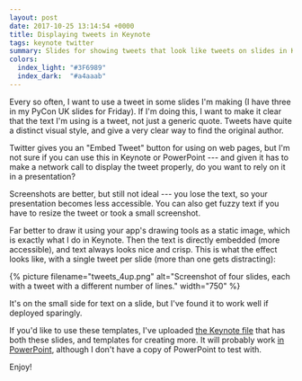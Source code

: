 ```yaml
---
layout: post
date: 2017-10-25 13:14:54 +0000
title: Displaying tweets in Keynote
tags: keynote twitter
summary: Slides for showing tweets that look like tweets on slides in Keynote and PowerPoint.
colors:
  index_light: "#3F6989"
  index_dark:  "#a4aaab"
---
```


Every so often, I want to use a tweet in some slides I'm making (I have three in my PyCon UK slides for Friday).
If I'm doing this, I want to make it clear that the text I'm using is a tweet, not just a generic quote.
Tweets have quite a distinct visual style, and give a very clear way to find the original author.

Twitter gives you an "Embed Tweet" button for using on web pages, but I'm not sure if you can use this in Keynote or PowerPoint --- and given it has to make a network call to display the tweet properly, do you want to rely on it in a presentation?

Screenshots are better, but still not ideal --- you lose the text, so your presentation becomes less accessible.
You can also get fuzzy text if you have to resize the tweet or took a small screenshot.

Far better to draw it using your app's drawing tools as a static image, which is exactly what I do in Keynote.
Then the text is directly embedded (more accessible), and text always looks nice and crisp.
This is what the effect looks like, with a single tweet per slide (more than one gets distracting):

{%
  picture
  filename="tweets_4up.png"
  alt="Screenshot of four slides, each with a tweet with a different number of lines."
  width="750"
%}

It's on the small side for text on a slide, but I've found it to work well if deployed sparingly.

If you'd like to use these templates, I've uploaded [the Keynote file](/files/2017/tweet_templates.key) that has both these slides, and templates for creating more.
It will probably work [in PowerPoint](/files/2017/tweet_templates.ppt), although I don't have a copy of PowerPoint to test with.

Enjoy!
